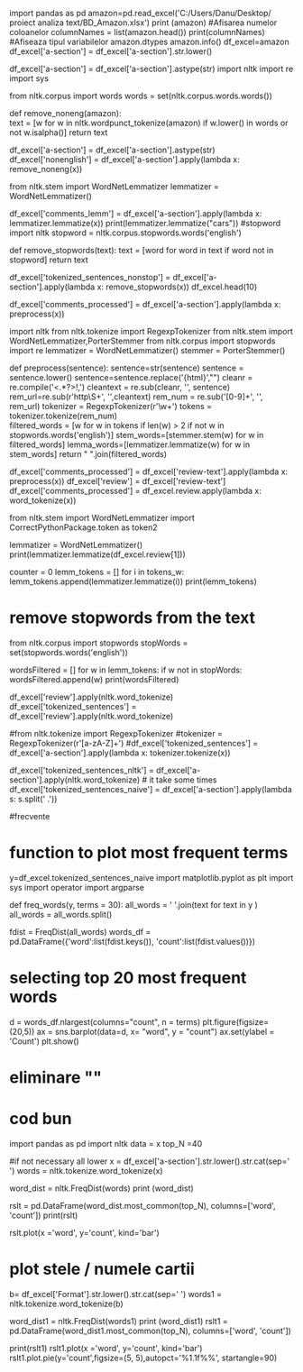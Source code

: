 import pandas as pd
amazon=pd.read_excel('C:/Users/Danu/Desktop/ proiect analiza text/BD_Amazon.xlsx')
print (amazon)
#Afisarea numelor coloanelor
columnNames = list(amazon.head())
print(columnNames)
#Afiseaza tipul variabilelor
amazon.dtypes
amazon.info()
df_excel=amazon
df_excel['a-section']  = df_excel['a-section'].str.lower()

df_excel['a-section'] = df_excel['a-section'].astype(str)
import nltk
import re
import sys

from nltk.corpus import words
words = set(nltk.corpus.words.words())

def remove_noneng(amazon):  
    text = [w for w in nltk.wordpunct_tokenize(amazon) if w.lower() in words or not w.isalpha()]
    return text

df_excel['a-section'] = df_excel['a-section'].astype(str)    
df_excel['nonenglish'] = df_excel['a-section'].apply(lambda x: remove_noneng(x))

from nltk.stem import WordNetLemmatizer
lemmatizer = WordNetLemmatizer() 

df_excel['comments_lemm'] = df_excel['a-section'].apply(lambda x: lemmatizer.lemmatize(x)) 
print(lemmatizer.lemmatize("cars"))
#stopword
import nltk
stopword = nltk.corpus.stopwords.words('english')

def remove_stopwords(text):
    text = [word for word in text if word not in stopword]
    return text
    
df_excel['tokenized_sentences_nonstop'] = df_excel['a-section'].apply(lambda x: remove_stopwords(x))
df_excel.head(10)

df_excel['comments_processed'] = df_excel['a-section'].apply(lambda x: preprocess(x)) 


import nltk
from nltk.tokenize import RegexpTokenizer
from nltk.stem import WordNetLemmatizer,PorterStemmer
from nltk.corpus import stopwords
import re
lemmatizer = WordNetLemmatizer()
stemmer = PorterStemmer() 

def preprocess(sentence):
    sentence=str(sentence)
    sentence = sentence.lower()
    sentence=sentence.replace('{html}',"") 
    cleanr = re.compile('<.*?>!,')
    cleantext = re.sub(cleanr, '', sentence)
    rem_url=re.sub(r'http\S+', '',cleantext)
    rem_num = re.sub('[0-9]+', '', rem_url)
    tokenizer = RegexpTokenizer(r'\w+')
    tokens = tokenizer.tokenize(rem_num)  
    filtered_words = [w for w in tokens if len(w) > 2 if not w in stopwords.words('english')]
    stem_words=[stemmer.stem(w) for w in filtered_words]
    lemma_words=[lemmatizer.lemmatize(w) for w in stem_words]
    return " ".join(filtered_words)

df_excel['comments_processed'] = df_excel['review-text'].apply(lambda x: preprocess(x))
df_excel['review'] = df_excel['review-text']
df_excel['comments_processed'] = df_excel.review.apply(lambda x: word_tokenize(x))



from nltk.stem import WordNetLemmatizer
import CorrectPythonPackage.token as token2


lemmatizer = WordNetLemmatizer() 
print(lemmatizer.lemmatize(df_excel.review[1]))

counter = 0
lemm_tokens = []
for i in tokens_w:
    lemm_tokens.append(lemmatizer.lemmatize(i))
print(lemm_tokens)



# remove stopwords from the text

from nltk.corpus import stopwords
stopWords = set(stopwords.words('english'))

wordsFiltered = []
for w in lemm_tokens:
    if w not in stopWords:
        wordsFiltered.append(w)
print(wordsFiltered) 

df_excel['review'].apply(nltk.word_tokenize)
df_excel['tokenized_sentences'] = df_excel['review'].apply(nltk.word_tokenize)

 #from nltk.tokenize import RegexpTokenizer
 #tokenizer = RegexpTokenizer(r'[a-zA-Z]+')
#df_excel['tokenized_sentences'] = df_excel['a-section'].apply(lambda x: tokenizer.tokenize(x))



df_excel['tokenized_sentences_nltk'] = df_excel['a-section'].apply(nltk.word_tokenize) # it take some times
df_excel['tokenized_sentences_naive'] = df_excel['a-section'].apply(lambda s: s.split(' .'))



#frecvente

# function to plot most frequent terms
y=df_excel.tokenized_sentences_naive
import matplotlib.pyplot as plt
import sys
import operator
import argparse

def freq_words(y, terms = 30):
  all_words = ' '.join(text for text in y )
  all_words = all_words.split()

  fdist = FreqDist(all_words)
  words_df = pd.DataFrame({'word':list(fdist.keys()), 'count':list(fdist.values())})

  # selecting top 20 most frequent words
  d = words_df.nlargest(columns="count", n = terms) 
  plt.figure(figsize=(20,5))
  ax = sns.barplot(data=d, x= "word", y = "count")
  ax.set(ylabel = 'Count')
  plt.show()
  
  # eliminare ""
 
        
        
  # cod bun
  import pandas as pd
import nltk
data = x
top_N =40
  
#if not necessary all lower
x = df_excel['a-section'].str.lower().str.cat(sep=' ')
words = nltk.tokenize.word_tokenize(x)

word_dist = nltk.FreqDist(words)
print (word_dist)


rslt = pd.DataFrame(word_dist.most_common(top_N),
                    columns=['word', 'count'])
print(rslt)

rslt.plot(x ='word', y='count', kind='bar')

# plot stele / numele cartii
b= df_excel['Format'].str.lower().str.cat(sep=' ')
words1 = nltk.tokenize.word_tokenize(b)

word_dist1 = nltk.FreqDist(words1)
print (word_dist1)
rslt1 = pd.DataFrame(word_dist1.most_common(top_N),
                    columns=['word', 'count'])

print(rslt1)
rslt1.plot(x ='word', y='count', kind='bar')
rslt1.plot.pie(y='count',figsize=(5, 5),autopct='%1.1f%%', startangle=90)



